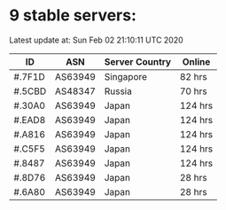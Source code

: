 # 9 stable servers:

Latest update at: Sun Feb 02 21:10:11 UTC 2020

| ID | ASN | Server Country | Online |
| -- | --- | -------------- | ------ |
| #.7F1D | AS63949 | Singapore | 82 hrs |
| #.5CBD | AS48347 | Russia | 70 hrs |
| #.30A0 | AS63949 | Japan | 124 hrs |
| #.EAD8 | AS63949 | Japan | 124 hrs |
| #.A816 | AS63949 | Japan | 124 hrs |
| #.C5F5 | AS63949 | Japan | 124 hrs |
| #.8487 | AS63949 | Japan | 124 hrs |
| #.8D76 | AS63949 | Japan | 28 hrs |
| #.6A80 | AS63949 | Japan | 28 hrs |

